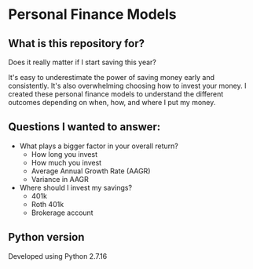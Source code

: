 # Personal Finance Models

## What is this repository for?
Does it really matter if I start saving this year? 

It's easy to underestimate the power of saving money early and consistently. It's also overwhelming choosing how to invest your money. I created these personal finance models to understand the different outcomes depending on when, how, and where I put my money. 

## Questions I wanted to answer: 
* What plays a bigger factor in your overall return? 
  * How long you invest
  * How much you invest
  * Average Annual Growth Rate (AAGR)
  * Variance in AAGR
* Where should I invest my savings?
  * 401k 
  * Roth 401k
  * Brokerage account
  
## Python version 
Developed using Python 2.7.16

